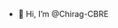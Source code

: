 - 👋 Hi, I’m @Chirag-CBRE

<!---
Chirag-CBRE/Chirag-CBRE is a ✨ special ✨ repository because its `README.md` (this file) appears on your GitHub profile.
You can click the Preview link to take a look at your changes.
--->

